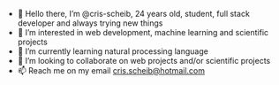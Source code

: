 - 👋 Hello there, I’m @cris-scheib, 24 years old, student, full stack developer and always trying new things
- 👀 I’m interested in web development, machine learning and scientific projects
- 🌱 I’m currently learning natural processing language
- 💞️ I’m looking to collaborate on web projects and/or scientific projects
- 📫 Reach me on my email cris.scheib@hotmail.com

